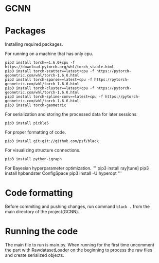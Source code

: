 # GCNN

# Packages
Installing required packages.

For running on a machine that has only cpu.
```
pip3 install torch==1.6.0+cpu -f https://download.pytorch.org/whl/torch_stable.html
pip3 install torch-scatter==latest+cpu -f https://pytorch-geometric.com/whl/torch-1.6.0.html
pip3 install torch-sparse==latest+cpu -f https://pytorch-geometric.com/whl/torch-1.6.0.html
pip3 install torch-cluster==latest+cpu -f https://pytorch-geometric.com/whl/torch-1.6.0.html
pip3 install torch-spline-conv==latest+cpu -f https://pytorch-geometric.com/whl/torch-1.6.0.html
pip3 install torch-geometric
```

For serialization and storing the processed data for later sessions.
```
pip3 install pickle5
```

For proper formatting of code.
```
pip3 install git+git://github.com/psf/black
```

For visualizing structure connections.
```
pip3 install python-igraph
```

For Bayesian hyperparameter optimization.
'''
pip3 install ray[tune]
pip3 install hpbandster ConfigSpace
pip3 install -U hyperopt
'''
# Code formatting
Before commiting and pushing changes, run command `black .` from the main directory of the project(GCNN).


# Running the code
The main file to run is main.py. When running for the first time uncomment the part with RawdatasetLoader on the beginning to process the raw files and create serialized objects.